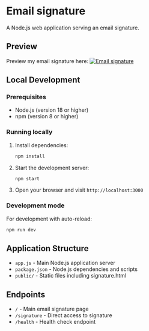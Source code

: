 # Email signature

A Node.js web application serving an email signature.

## Preview

Preview my email signature here:
[![Email signature](https://img.shields.io/badge/Email%20signature-Preview-blue?style=for-the-badge&logo=appveyor)](  https://htmlpreview.github.io/?https://github.com/Purrloin4/Email-signature/blob/main/public/signature.html)

## Local Development

### Prerequisites
- Node.js (version 18 or higher)
- npm (version 8 or higher)

### Running locally
1. Install dependencies:
   ```bash
   npm install
   ```

2. Start the development server:
   ```bash
   npm start
   ```

3. Open your browser and visit `http://localhost:3000`

### Development mode
For development with auto-reload:
```bash
npm run dev
```

## Application Structure

- `app.js` - Main Node.js application server
- `package.json` - Node.js dependencies and scripts
- `public/` - Static files including signature.html

## Endpoints

- `/` - Main email signature page
- `/signature` - Direct access to signature
- `/health` - Health check endpoint
